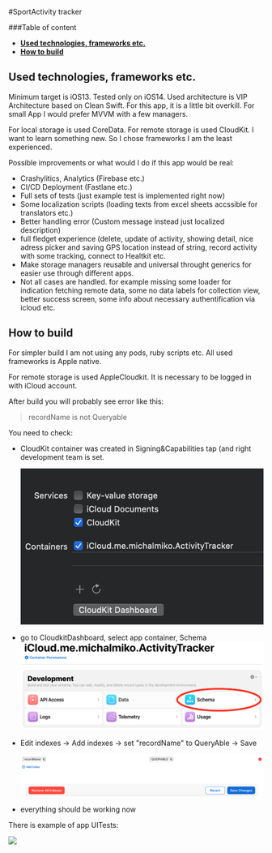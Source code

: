 

#SportActivity tracker


###Table of content
 * [**Used technologies, frameworks etc.**](#Used)
 * [**How to build**](#Build)


## <a name="Used"></a>Used technologies, frameworks etc.

Minimum target is iOS13. Tested only on iOS14. 
Used architecture is VIP Architecture based on Clean Swift. 
For this app, it is a little bit overkill. For small App I would prefer MVVM with a few managers. 

For local storage is used CoreData. 
For remote storage is used CloudKit.
I want to learn something new. So I chose frameworks I am the least experienced.

Possible improvements or what would I do if this app would be real:

* Crashylitics, Analytics (Firebase etc.)
* CI/CD Deployment (Fastlane etc.)
* Full sets of tests (just example test is implemented right now)
* Some localization scripts (loading texts from excel sheets accssible for translators etc.)
* Better handling error (Custom message instead just localized description)
* full fledget experience (delete, update of activity, showing detail, nice adress picker and saving GPS location instead of string, record activity with some tracking, connect to Healtkit etc. 
* Make storage managers reusable and universal throught generics for easier use through different apps. 
* Not all cases are handled. for example missing some loader for indication fetching remote data, some no data labels for collection view, better success screen, some info about necessary authentification via icloud etc.


## <a name="Build"></a>How to build

For simpler build I am not using any pods, ruby scripts etc. 
All used frameworks is Apple native.

For remote storage is used AppleCloudkit.
It is necessary to be logged in with iCloud account. 

After build you will probably see error like this:

>recordName is not Queryable

You need to check:

* CloudKit container was created in Signing&Capabilities tap 
  (and right development team is set. 
  
  ![iclout](./Images/icloud1.png)
  

* go to  CloudkitDashboard, select app container, Schema
	![iclout](./Images/icloud2.png)

* Edit indexes -> Add indexes -> set "recordName" to QueryAble -> Save 

	![iclout](./Images/icloud5.png)

* everything should be working now

There is example of app UITests:

![](./Images/TrackerApp.gif)
